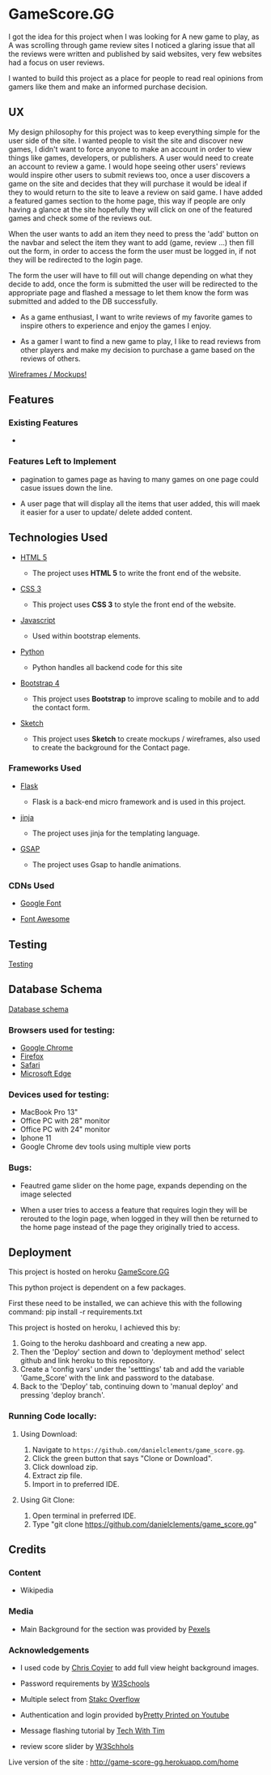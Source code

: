# GameScore.GG

I got the idea for this project when I was looking for A new game to play, as A was scrolling through game review sites I noticed a glaring issue that all the reviews were written and published by said websites, very few websites had a focus on user reviews.   

I wanted to build this project as a place for people to read real opinions from gamers like them and make an informed purchase decision.

 
## UX
 
My design philosophy for this project was to keep everything simple for the user side of the site. I wanted people to visit the site and discover new games, I didn't want to force anyone to make an account in order to view things like games, developers, or publishers. A user would need to create an account to review a game. I would hope seeing other users' reviews would inspire other users to submit reviews too, once a user discovers a game on the site and decides that they will purchase it would be ideal if they to would return to the site to leave a review on said game. I  have added a featured games section to the home page, this way if people are only having a glance at the site hopefully they will click on one of the featured games and check some of the reviews out.


When the user wants to add an item they need to press the 'add' button on the navbar and select the item they want to add (game, review ...) then fill out the form, in order to access the form the user must be logged in, if not they will be redirected to the login page.

The form the user will have to fill out will change depending on what they decide to add, once the form is submitted the user will be redirected to the appropriate page and flashed a message to let them know the form was submitted and added to the DB successfully.

- As a game enthusiast, I want to write reviews of my favorite games to inspire others to experience and enjoy the games I enjoy.

- As a gamer I want to find a new game to play, I like to read reviews from other players and make my decision to purchase a game based on the reviews of others.


[Wireframes / Mockups!]()

## Features

### Existing Features
- 


### Features Left to Implement

- pagination to games page as having to many games on one page could casue issues down the line.

- A user page that will display all the items that user added, this will maek it easier for a user to update/ delete added content.

## Technologies Used

- [HTML 5](https://en.wikipedia.org/wiki/HTML5)
    - The project uses **HTML 5** to write the front end of the website.

- [CSS 3](https://en.wikipedia.org/wiki/Cascading_Style_Sheets)
    - This project uses **CSS 3** to style the front end of the website.

- [Javascript](https://www.javascript.com/)
    - Used within bootstrap elements.

- [Python](https://www.python.org/)
    - Python handles all backend code for this site

- [Bootstrap 4](https://getbootstrap.com)
    - This project uses **Bootstrap** to improve scaling to mobile and to add the contact form.

- [Sketch](https://www.sketch.com/)
    - This project uses **Sketch** to create mockups / wireframes, also used to create the background for the Contact page.

### Frameworks Used
- [Flask](https://flask.palletsprojects.com/en/1.1.x/)
    - Flask is a back-end micro framework and is used in this project.

- [jinja](https://jinja.palletsprojects.com/en/2.11.x/)
    - The project uses jinja for the templating language.
    
- [GSAP](https://greensock.com/gsap/)
    - The project uses Gsap to handle animations.

### CDNs Used
- [Google Font](https://fonts.google.com/)

- [Font Awesome](https://fontawesome.com/)
    


## Testing
[Testing](https://github.com/danielclements/game_score.gg/blob/master/readme/testing.md)

## Database Schema

[Database schema](https://github.com/danielclements/game_score.gg/blob/master/readme/Game_Score.png)

### Browsers used for testing:

- [Google Chrome](https://www.google.com/chrome/)
- [Firefox](https://www.mozilla.org/en-GB/firefox/new/)
- [Safari](https://www.apple.com/uk/safari/)
- [Microsoft Edge](https://www.microsoft.com/en-gb/windows/microsoft-edge)

### Devices used for testing:

- MacBook Pro 13"
- Office PC with 28" monitor 
- Office PC with 24" monitor 
- Iphone 11
- Google Chrome dev tools using multiple view ports

### Bugs:

- Feautred game slider on the home page, expands depending on the image selected

- When a user tries to access a feature that requires login they will be rerouted to the login page, when logged in they will then be returned to the home page instead of the page they originally tried to access.

## Deployment

This project is hosted on heroku [GameScore.GG](http://game-score-gg.herokuapp.com/home)

This python project is dependent on a few packages.

First these need to be installed, we can achieve this with the following command: pip install -r requirements.txt

This project is hosted on heroku, I achieved this by:

1. Going to the heroku dashboard and creating a new app.
2. Then the 'Deploy' section and down to 'deployment method' select github and link heroku to this repository.
3. Create a 'config vars' under the 'setttings' tab and add the variable 'Game_Score' with the link and password to the database.
4. Back to the 'Deploy' tab, continuing down to 'manual deploy' and pressing 'deploy branch'.


### Running Code locally:


1. Using Download:
    1. Navigate to `https://github.com/danielclements/game_score.gg`.
    2. Click the green button that says "Clone or Download".
    3. Click download zip.
    4. Extract zip file.
    5. Import in to preferred IDE.

2. Using Git Clone:
    1. Open terminal in preferred IDE.
    2. Type "git clone https://github.com/danielclements/game_score.gg"
    



## Credits

### Content
- Wikipedia

### Media

- Main Background for the section was provided by [Pexels](https://www.pexels.com/)


### Acknowledgements

- I used code by [Chris Coyier](https://css-tricks.com/perfect-full-page-background-image/) to add full view height background images.

- Password requirements by [W3Schools](https://www.w3schools.com/howto/howto_js_password_validation.asp)

- Multiple select from [Stakc Overflow](https://stackoverflow.com/questions/50895806/bootstrap-4-multiselect-dropdown)

- Authentication and login provided by[Pretty Printed on Youtube](https://www.youtube.com/watch?v=vVx1737auSE)

- Message flashing tutorial by [Tech With Tim](https://www.youtube.com/watch?v=qbnqNWXf_tU)

- review score slider by [W3Schhols](https://www.w3schools.com/howto/howto_js_rangeslider.asp )

Live version of the site : http://game-score-gg.herokuapp.com/home
